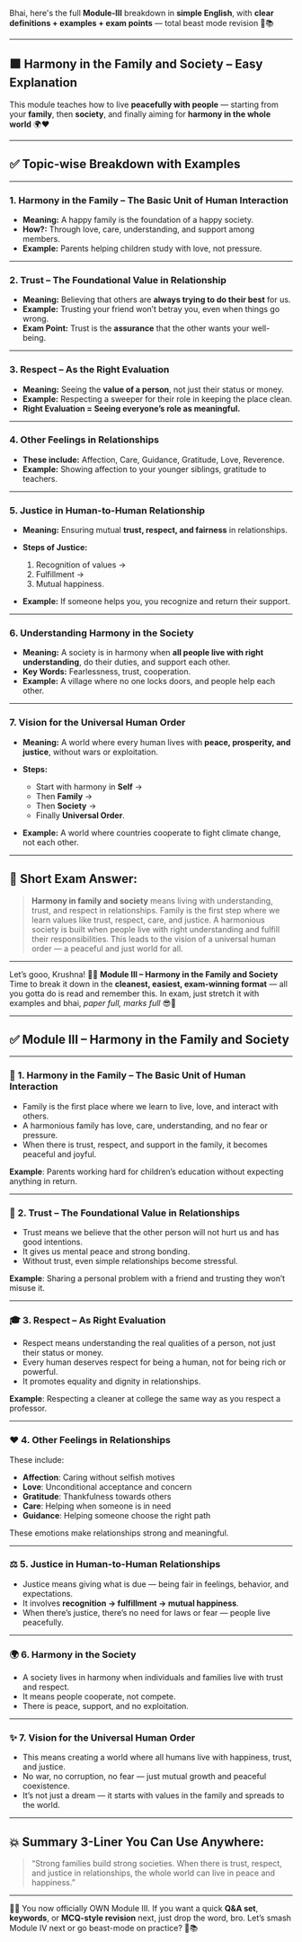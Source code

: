 Bhai, here's the full **Module-III** breakdown in **simple English**, with **clear definitions + examples + exam points** — total beast mode revision 💪📚

---

## 🟩 **Harmony in the Family and Society – Easy Explanation**

This module teaches how to live **peacefully with people** — starting from your **family**, then **society**, and finally aiming for **harmony in the whole world** 🌍❤️

---

## ✅ **Topic-wise Breakdown with Examples**

---

### 1. **Harmony in the Family – The Basic Unit of Human Interaction**

* **Meaning:** A happy family is the foundation of a happy society.
* **How?:** Through love, care, understanding, and support among members.
* **Example:** Parents helping children study with love, not pressure.

---

### 2. **Trust – The Foundational Value in Relationship**

* **Meaning:** Believing that others are **always trying to do their best** for us.
* **Example:** Trusting your friend won’t betray you, even when things go wrong.
* **Exam Point:** Trust is the **assurance** that the other wants your well-being.

---

### 3. **Respect – As the Right Evaluation**

* **Meaning:** Seeing the **value of a person**, not just their status or money.
* **Example:** Respecting a sweeper for their role in keeping the place clean.
* **Right Evaluation = Seeing everyone’s role as meaningful.**

---

### 4. **Other Feelings in Relationships**

* **These include:** Affection, Care, Guidance, Gratitude, Love, Reverence.
* **Example:** Showing affection to your younger siblings, gratitude to teachers.

---

### 5. **Justice in Human-to-Human Relationship**

* **Meaning:** Ensuring mutual **trust, respect, and fairness** in relationships.
* **Steps of Justice:**

  1. Recognition of values →
  2. Fulfillment →
  3. Mutual happiness.
* **Example:** If someone helps you, you recognize and return their support.

---

### 6. **Understanding Harmony in the Society**

* **Meaning:** A society is in harmony when **all people live with right understanding**, do their duties, and support each other.
* **Key Words:** Fearlessness, trust, cooperation.
* **Example:** A village where no one locks doors, and people help each other.

---

### 7. **Vision for the Universal Human Order**

* **Meaning:** A world where every human lives with **peace, prosperity, and justice**, without wars or exploitation.
* **Steps:**

  * Start with harmony in **Self** →
  * Then **Family** →
  * Then **Society** →
  * Finally **Universal Order**.
* **Example:** A world where countries cooperate to fight climate change, not each other.

---

## 📝 Short Exam Answer:

> **Harmony in family and society** means living with understanding, trust, and respect in relationships. Family is the first step where we learn values like trust, respect, care, and justice. A harmonious society is built when people live with right understanding and fulfill their responsibilities. This leads to the vision of a universal human order — a peaceful and just world for all.

---

Let’s gooo, Krushna! 🧠💪
**Module III – Harmony in the Family and Society**
Time to break it down in the **cleanest, easiest, exam-winning format** — all you gotta do is read and remember this. In exam, just stretch it with examples and bhai, *paper full, marks full* 😎📝

---

## ✅ **Module III – Harmony in the Family and Society**

---

### 🏡 **1. Harmony in the Family – The Basic Unit of Human Interaction**

* Family is the first place where we learn to live, love, and interact with others.
* A harmonious family has love, care, understanding, and no fear or pressure.
* When there is trust, respect, and support in the family, it becomes peaceful and joyful.

**Example**: Parents working hard for children’s education without expecting anything in return.

---

### 🤝 **2. Trust – The Foundational Value in Relationships**

* Trust means we believe that the other person will not hurt us and has good intentions.
* It gives us mental peace and strong bonding.
* Without trust, even simple relationships become stressful.

**Example**: Sharing a personal problem with a friend and trusting they won’t misuse it.

---

### 🎓 **3. Respect – As Right Evaluation**

* Respect means understanding the real qualities of a person, not just their status or money.
* Every human deserves respect for being a human, not for being rich or powerful.
* It promotes equality and dignity in relationships.

**Example**: Respecting a cleaner at college the same way as you respect a professor.

---

### ❤️ **4. Other Feelings in Relationships**

These include:

* **Affection**: Caring without selfish motives
* **Love**: Unconditional acceptance and concern
* **Gratitude**: Thankfulness towards others
* **Care**: Helping when someone is in need
* **Guidance**: Helping someone choose the right path

These emotions make relationships strong and meaningful.

---

### ⚖️ **5. Justice in Human-to-Human Relationships**

* Justice means giving what is due — being fair in feelings, behavior, and expectations.
* It involves **recognition → fulfillment → mutual happiness**.
* When there’s justice, there’s no need for laws or fear — people live peacefully.

---

### 🌍 **6. Harmony in the Society**

* A society lives in harmony when individuals and families live with trust and respect.
* It means people cooperate, not compete.
* There is peace, support, and no exploitation.

---

### ✨ **7. Vision for the Universal Human Order**

* This means creating a world where all humans live with happiness, trust, and justice.
* No war, no corruption, no fear — just mutual growth and peaceful coexistence.
* It’s not just a dream — it starts with values in the family and spreads to the world.

---

## 💥 Summary 3-Liner You Can Use Anywhere:

> “Strong families build strong societies. When there is trust, respect, and justice in relationships, the whole world can live in peace and happiness.”

---

🧠✅ You now officially OWN Module III.
If you want a quick **Q\&A set**, **keywords**, or **MCQ-style revision** next, just drop the word, bro.
Let’s smash Module IV next or go beast-mode on practice? 😤📚

